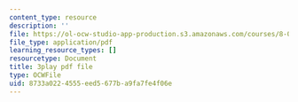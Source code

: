 ```yaml
---
content_type: resource
description: ''
file: https://ol-ocw-studio-app-production.s3.amazonaws.com/courses/8-01sc-classical-mechanics-fall-2016/8733a0224555eed5677ba9fa7fe4f06e_83NmtaE7fEk.pdf
file_type: application/pdf
learning_resource_types: []
resourcetype: Document
title: 3play pdf file
type: OCWFile
uid: 8733a022-4555-eed5-677b-a9fa7fe4f06e
---
```

